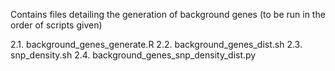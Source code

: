 Contains files detailing the generation of background genes (to be run in the order of scripts given)

2.1.  background_genes_generate.R
2.2. background_genes_dist.sh
2.3. snp_density.sh
2.4. background_genes_snp_density_dist.py
